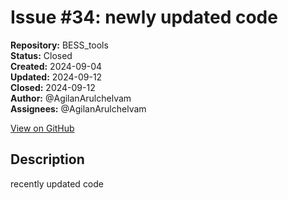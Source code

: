 # Issue #34: newly updated code

**Repository:** BESS_tools  
**Status:** Closed  
**Created:** 2024-09-04  
**Updated:** 2024-09-12  
**Closed:** 2024-09-12  
**Author:** @AgilanArulchelvam  
**Assignees:** @AgilanArulchelvam  

[View on GitHub](https://github.com/Simtestlab/BESS_tools/issues/34)

## Description

recently updated code